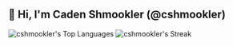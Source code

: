 ## 👋 Hi, I'm Caden Shmookler (@cshmookler)

<!--
**cshmookler/cshmookler** is a ✨ _special_ ✨ repository because its `README.md` (this file) appears on your GitHub profile.

Here are some ideas to get you started:

- 🔭 I’m currently working on ...
- 🌱 I’m currently learning ...
- 👯 I’m looking to collaborate on ...
- 🤔 I’m looking for help with ...
- 💬 Ask me about ...
- 📫 How to reach me: ...
- 😄 Pronouns: ...
- ⚡ Fun fact: ...
-->

![cshmookler's Top Languages](https://github-readme-stats.vercel.app/api/top-langs/?username=cshmookler&theme=default&show_icons=true&hide_border=true&layout=compact)
![cshmookler's Streak](https://github-readme-streak-stats.herokuapp.com/?user=cshmookler&theme=default&hide_border=true)
